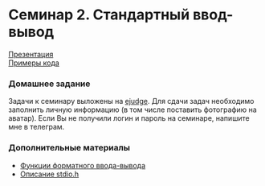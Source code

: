 # Семинар 2. Стандартный ввод-вывод

[Презентация](https://dbeliakov.github.io/hse-os-2019/seminars/02/slides/)  
[Примеры кода](code)  

### Домашнее задание

Задачи к семинару выложены на [ejudge](https://caos.ejudge.ru/). Для сдачи задач необходимо заполнить личную информацию (в том числе поставить фотографию на аватар). Если Вы не получили логин и пароль на семинаре, напишите мне в телеграм.

### Дополнительные материалы
* [Функции форматного ввода-вывода](https://ejudge.ru/study/3sem/formatio.pdf)
* [Описание stdio.h](http://pubs.opengroup.org/onlinepubs/009695399/basedefs/stdio.h.html)
